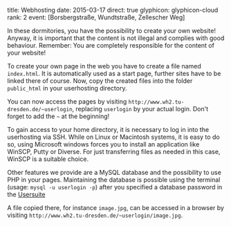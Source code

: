 title: Webhosting
date: 2015-03-17
direct: true
glyphicon: glyphicon-cloud
rank: 2
event: [Borsbergstraße, Wundtstraße, Zellescher Weg]

In these dormitories, you have the possibility to create your own website! Anyway, it is important that the content is not illegal and complies with good behaviour. Remember: You are completely responsible for the content of your website!

To create your own page in the web you have to create a file named `index.html`. It is automatically used as a start page, further sites have to be linked there of course. Now, copy the created files into the folder `public_html` in your userhosting directory.

You can now access the pages by visiting `http://www.wh2.tu-dresden.de/~userlogin`, replacing `userlogin` by your actual login. Don't forget to add the `~` at the beginning!

To gain access to your home directory, it is necessary to log in into the userhosting via SSH. While on Linux or Macintosh systems, it is easy to do so, using Microsoft windows forces you to install an application like WinSCP, Putty or Diverse. For just transferring files as needed in this case, WinSCP is a suitable choice.

Other features we provide are a MySQL database and the possibility to use PHP in your pages. Maintaining the database is possible using the terminal (usage: `mysql -u userlogin -p`) after you specified a database password in the [Usersuite](../../usersuite)

A file copied there, for instance `image.jpg`, can be accessed in a browser by visiting `http://www.wh2.tu-dresden.de/~userlogin/image.jpg`.
